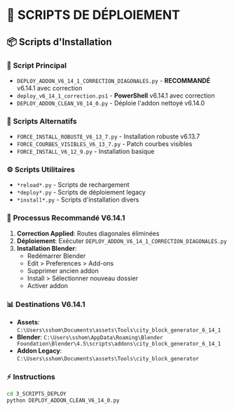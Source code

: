# 🚀 SCRIPTS DE DÉPLOIEMENT

## 📦 **Scripts d'Installation**

### 🎯 **Script Principal**
- `DEPLOY_ADDON_V6_14_1_CORRECTION_DIAGONALES.py` - **RECOMMANDÉ** v6.14.1 avec correction
- `deploy_v6_14_1_correction.ps1` - **PowerShell** v6.14.1 avec correction
- `DEPLOY_ADDON_CLEAN_V6_14_0.py` - Déploie l'addon nettoyé v6.14.0

### 🔧 **Scripts Alternatifs**
- `FORCE_INSTALL_ROBUSTE_V6_13_7.py` - Installation robuste v6.13.7
- `FORCE_COURBES_VISIBLES_V6_13_7.py` - Patch courbes visibles
- `FORCE_INSTALL_V6_12_9.py` - Installation basique

### ⚙️ **Scripts Utilitaires**
- `*reload*.py` - Scripts de rechargement
- `*deploy*.py` - Scripts de déploiement legacy
- `*install*.py` - Scripts d'installation divers

### 🎯 **Processus Recommandé V6.14.1**

1. **Correction Applied**: Routes diagonales éliminées
2. **Déploiement**: Exécuter `DEPLOY_ADDON_V6_14_1_CORRECTION_DIAGONALES.py`
3. **Installation Blender**: 
   - Redémarrer Blender
   - Edit > Preferences > Add-ons
   - Supprimer ancien addon
   - Install > Sélectionner nouveau dossier
   - Activer addon

### 📊 **Destinations V6.14.1**
- **Assets**: `C:\Users\sshom\Documents\assets\Tools\city_block_generator_6_14_1`
- **Blender**: `C:\Users\sshom\AppData\Roaming\Blender Foundation\Blender\4.5\scripts\addons\city_block_generator_6_14_1`
- **Addon Legacy**: `C:\Users\sshom\Documents\assets\Tools\city_block_generator`

### ⚡ **Instructions**
```bash
cd 3_SCRIPTS_DEPLOY
python DEPLOY_ADDON_CLEAN_V6_14_0.py
```
